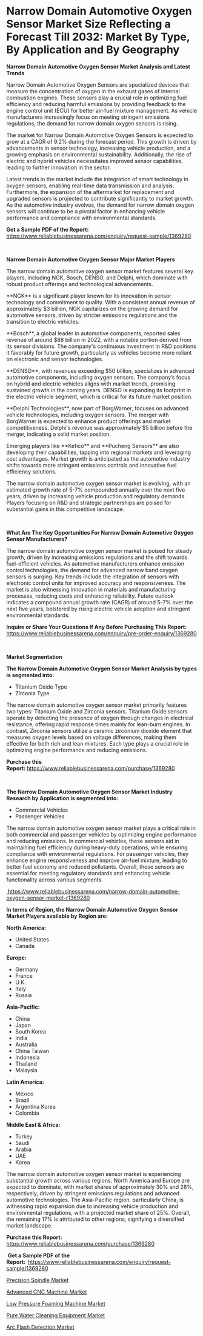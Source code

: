 <p><h1>Narrow Domain Automotive Oxygen Sensor Market Size Reflecting a Forecast Till 2032: Market By Type, By Application and By Geography</h1></p><p><strong>Narrow Domain Automotive Oxygen Sensor Market Analysis and Latest Trends</strong></p>
<p><p>Narrow Domain Automotive Oxygen Sensors are specialized devices that measure the concentration of oxygen in the exhaust gases of internal combustion engines. These sensors play a crucial role in optimizing fuel efficiency and reducing harmful emissions by providing feedback to the engine control unit (ECU) for better air-fuel mixture management. As vehicle manufacturers increasingly focus on meeting stringent emissions regulations, the demand for narrow domain oxygen sensors is rising.</p><p>The market for Narrow Domain Automotive Oxygen Sensors is expected to grow at a CAGR of 9.2% during the forecast period. This growth is driven by advancements in sensor technology, increasing vehicle production, and a growing emphasis on environmental sustainability. Additionally, the rise of electric and hybrid vehicles necessitates improved sensor capabilities, leading to further innovation in the sector.</p><p>Latest trends in the market include the integration of smart technology in oxygen sensors, enabling real-time data transmission and analysis. Furthermore, the expansion of the aftermarket for replacement and upgraded sensors is projected to contribute significantly to market growth. As the automotive industry evolves, the demand for narrow domain oxygen sensors will continue to be a pivotal factor in enhancing vehicle performance and compliance with environmental standards.</p></p>
<p><strong>Get a Sample PDF of the Report:&nbsp;</strong> <a href="https://www.reliablebusinessarena.com/enquiry/request-sample/1369280?utm_campaign=3163&utm_medium=2&utm_source=Github&utm_content=ia&utm_term=22032025&utm_id=narrow-domain-automotive-oxygen-sensor">https://www.reliablebusinessarena.com/enquiry/request-sample/1369280</a></p>
<p>&nbsp;</p>
<p><strong>Narrow Domain Automotive Oxygen Sensor Major Market Players</strong></p>
<p><p>The narrow domain automotive oxygen sensor market features several key players, including NGK, Bosch, DENSO, and Delphi, which dominate with robust product offerings and technological advancements. </p><p>**NGK** is a significant player known for its innovation in sensor technology and commitment to quality. With a consistent annual revenue of approximately $3 billion, NGK capitalizes on the growing demand for automotive sensors, driven by stricter emissions regulations and the transition to electric vehicles.</p><p>**Bosch**, a global leader in automotive components, reported sales revenue of around $88 billion in 2022, with a notable portion derived from its sensor divisions. The company's continuous investment in R&D positions it favorably for future growth, particularly as vehicles become more reliant on electronic and sensor technologies.</p><p>**DENSO**, with revenues exceeding $50 billion, specializes in advanced automotive components, including oxygen sensors. The company’s focus on hybrid and electric vehicles aligns with market trends, promising sustained growth in the coming years. DENSO is expanding its footprint in the electric vehicle segment, which is critical for its future market position.</p><p>**Delphi Technologies**, now part of BorgWarner, focuses on advanced vehicle technologies, including oxygen sensors. The merger with BorgWarner is expected to enhance product offerings and market competitiveness. Delphi's revenue was approximately $5 billion before the merger, indicating a solid market position.</p><p>Emerging players like **Kefico** and **Pucheng Sensors** are also developing their capabilities, tapping into regional markets and leveraging cost advantages. Market growth is anticipated as the automotive industry shifts towards more stringent emissions controls and innovative fuel efficiency solutions.</p><p>The narrow domain automotive oxygen sensor market is evolving, with an estimated growth rate of 5-7% compounded annually over the next five years, driven by increasing vehicle production and regulatory demands. Players focusing on R&D and strategic partnerships are poised for substantial gains in this competitive landscape.</p></p>
<p>&nbsp;</p>
<p><strong>What Are The Key Opportunities For Narrow Domain Automotive Oxygen Sensor Manufacturers?</strong></p>
<p><p>The narrow domain automotive oxygen sensor market is poised for steady growth, driven by increasing emissions regulations and the shift towards fuel-efficient vehicles. As automotive manufacturers enhance emission control technologies, the demand for advanced narrow band oxygen sensors is surging. Key trends include the integration of sensors with electronic control units for improved accuracy and responsiveness. The market is also witnessing innovation in materials and manufacturing processes, reducing costs and enhancing reliability. Future outlook indicates a compound annual growth rate (CAGR) of around 5-7% over the next five years, bolstered by rising electric vehicle adoption and stringent environmental standards.</p></p>
<p><strong>Inquire or Share Your Questions If Any Before Purchasing This Report:</strong> <a href="https://www.reliablebusinessarena.com/enquiry/pre-order-enquiry/1369280?utm_campaign=3163&utm_medium=2&utm_source=Github&utm_content=ia&utm_term=22032025&utm_id=narrow-domain-automotive-oxygen-sensor">https://www.reliablebusinessarena.com/enquiry/pre-order-enquiry/1369280</a></p>
<p>&nbsp;</p>
<p><strong>Market Segmentation</strong></p>
<p><strong>The Narrow Domain Automotive Oxygen Sensor Market Analysis by types is segmented into:</strong></p>
<p><ul><li>Titanium Oxide Type</li><li>Zirconia Type</li></ul></p>
<p><p>The narrow domain automotive oxygen sensor market primarily features two types: Titanium Oxide and Zirconia sensors. Titanium Oxide sensors operate by detecting the presence of oxygen through changes in electrical resistance, offering rapid response times mainly for lean-burn engines. In contrast, Zirconia sensors utilize a ceramic zirconium dioxide element that measures oxygen levels based on voltage differences, making them effective for both rich and lean mixtures. Each type plays a crucial role in optimizing engine performance and reducing emissions.</p></p>
<p><strong>Purchase this Report:&nbsp;</strong><a href="https://www.reliablebusinessarena.com/purchase/1369280?utm_campaign=3163&utm_medium=2&utm_source=Github&utm_content=ia&utm_term=22032025&utm_id=narrow-domain-automotive-oxygen-sensor">https://www.reliablebusinessarena.com/purchase/1369280</a></p>
<p>&nbsp;</p>
<p><strong>The Narrow Domain Automotive Oxygen Sensor Market Industry Research by Application is segmented into:</strong></p>
<p><ul><li>Commercial Vehicles</li><li>Passenger Vehicles</li></ul></p>
<p><p>The narrow domain automotive oxygen sensor market plays a critical role in both commercial and passenger vehicles by optimizing engine performance and reducing emissions. In commercial vehicles, these sensors aid in maintaining fuel efficiency during heavy-duty operations, while ensuring compliance with environmental regulations. For passenger vehicles, they enhance engine responsiveness and improve air-fuel mixture, leading to better fuel economy and reduced pollutants. Overall, these sensors are essential for meeting regulatory standards and enhancing vehicle functionality across various segments.</p></p>
<p><a href="https://www.reliablebusinessarena.com/narrow-domain-automotive-oxygen-sensor-market-r1369280?utm_campaign=3163&utm_medium=2&utm_source=Github&utm_content=ia&utm_term=22032025&utm_id=narrow-domain-automotive-oxygen-sensor">&nbsp;https://www.reliablebusinessarena.com/narrow-domain-automotive-oxygen-sensor-market-r1369280</a></p>
<p><strong>In terms of Region, the Narrow Domain Automotive Oxygen Sensor Market Players available by Region are:</strong></p>
<p>
    <p> <strong> North America: </strong>
        <ul>
            <li>United States</li>
            <li>Canada</li>
        </ul>
        </p> 
    <p> <strong> Europe: </strong>
        <ul>
            <li>Germany</li>
            <li>France</li>
            <li>U.K.</li>
            <li>Italy</li>
            <li>Russia</li>
        </ul>
        </p> 
    <p> <strong> Asia-Pacific: </strong>
        <ul>
            <li>China</li>
            <li>Japan</li>
            <li>South Korea</li>
            <li>India</li>
            <li>Australia</li>
            <li>China Taiwan</li>
            <li>Indonesia</li>
            <li>Thailand</li>
            <li>Malaysia</li>
        </ul>
        </p> 
    <p> <strong> Latin America: </strong>
        <ul>
            <li>Mexico</li>
            <li>Brazil</li>
            <li>Argentina Korea</li>
            <li>Colombia</li>
        </ul>
        </p> 
    <p> <strong> Middle East & Africa: </strong>
        <ul>
            <li>Turkey</li>
            <li>Saudi</li>
            <li>Arabia</li>
            <li>UAE</li>
            <li>Korea</li>
        </ul>
    </p>
    </p>
<p><p>The narrow domain automotive oxygen sensor market is experiencing substantial growth across various regions. North America and Europe are expected to dominate, with market shares of approximately 30% and 28%, respectively, driven by stringent emissions regulations and advanced automotive technologies. The Asia-Pacific region, particularly China, is witnessing rapid expansion due to increasing vehicle production and environmental regulations, with a projected market share of 25%. Overall, the remaining 17% is attributed to other regions, signifying a diversified market landscape.</p></p>
<p><strong>Purchase this Report: </strong><a href="https://www.reliablebusinessarena.com/purchase/1369280?utm_campaign=3163&utm_medium=2&utm_source=Github&utm_content=ia&utm_term=22032025&utm_id=narrow-domain-automotive-oxygen-sensor">https://www.reliablebusinessarena.com/purchase/1369280</a></p>
<p>&nbsp;<strong>Get a Sample PDF of the Report:&nbsp;&nbsp;</strong><a href="https://www.reliablebusinessarena.com/enquiry/request-sample/1369280?utm_campaign=3163&utm_medium=2&utm_source=Github&utm_content=ia&utm_term=22032025&utm_id=narrow-domain-automotive-oxygen-sensor">https://www.reliablebusinessarena.com/enquiry/request-sample/1369280</a></p>
<p><strong></strong></p>
<p><p><a href="https://www.linkedin.com/pulse/precision-spindle-market-analysis-2025-2032-projected-knbwc?utm_campaign=3163&utm_medium=2&utm_source=Github&utm_content=ia&utm_term=22032025&utm_id=narrow-domain-automotive-oxygen-sensor">Precision Spindle Market</a></p><p><a href="https://www.linkedin.com/pulse/consistent-increase-advanced-cnc-machine-market-forecasted-rwtmc?utm_campaign=3163&utm_medium=2&utm_source=Github&utm_content=ia&utm_term=22032025&utm_id=narrow-domain-automotive-oxygen-sensor">Advanced CNC Machine Market</a></p><p><a href="https://www.linkedin.com/pulse/low-pressure-foaming-machine-market-report-projected-a7qnc?utm_campaign=3163&utm_medium=2&utm_source=Github&utm_content=ia&utm_term=22032025&utm_id=narrow-domain-automotive-oxygen-sensor">Low Pressure Foaming Machine Market</a></p><p><a href="https://www.linkedin.com/pulse/global-pure-water-cleaning-equipment-market-analysis-from-uruyc?utm_campaign=3163&utm_medium=2&utm_source=Github&utm_content=ia&utm_term=22032025&utm_id=narrow-domain-automotive-oxygen-sensor">Pure Water Cleaning Equipment Market</a></p><p><a href="https://www.linkedin.com/pulse/global-arc-flash-detection-marketprofits-competitive-zm5vc?utm_campaign=3163&utm_medium=2&utm_source=Github&utm_content=ia&utm_term=22032025&utm_id=narrow-domain-automotive-oxygen-sensor">Arc Flash Detection Market</a></p></p>